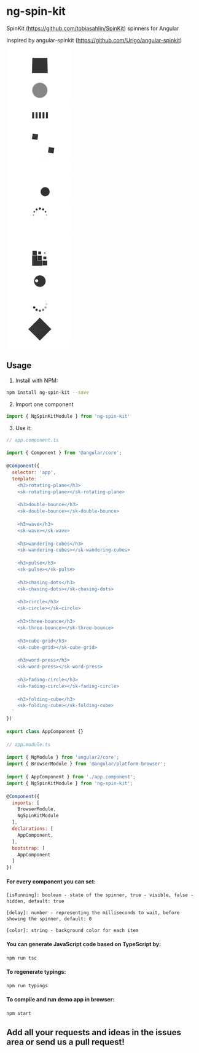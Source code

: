 ng-spin-kit
===============

SpinKit (https://github.com/tobiasahlin/SpinKit) spinners for Angular

Inspired by angular-spinkit (https://github.com/Urigo/angular-spinkit)

![ng-spin-kit](ng-spin-kit.gif?raw=true "ng-spin-kit")

## Usage
1. Install with NPM:
  ```bash
  npm install ng-spin-kit --save
  ```

2. Import one component
  ```javascript
  import { NgSpinKitModule } from 'ng-spin-kit'
  ```

3. Use it:
  ```javascript
  // app.component.ts
  
  import { Component } from '@angular/core';

  @Component({
    selector: 'app',
    template: `
      <h3>rotating-plane</h3>
      <sk-rotating-plane></sk-rotating-plane>

      <h3>double-bounce</h3>
      <sk-double-bounce></sk-double-bounce>

      <h3>wave</h3>
      <sk-wave></sk-wave>

      <h3>wandering-cubes</h3>
      <sk-wandering-cubes></sk-wandering-cubes>

      <h3>pulse</h3>
      <sk-pulse></sk-pulse>

      <h3>chasing-dots</h3>
      <sk-chasing-dots></sk-chasing-dots>

      <h3>circle</h3>
      <sk-circle></sk-circle>

      <h3>three-bounce</h3>
      <sk-three-bounce></sk-three-bounce>

      <h3>cube-grid</h3>
      <sk-cube-grid></sk-cube-grid>

      <h3>word-press</h3>
      <sk-word-press></sk-word-press>

      <h3>fading-circle</h3>
      <sk-fading-circle></sk-fading-circle>

      <h3>folding-cube</h3>
      <sk-folding-cube></sk-folding-cube>
    `
  })

  export class AppComponent {}
  
  // app.module.ts
  
  import { NgModule } from 'angular2/core';
  import { BrowserModule } from '@angular/platform-browser';
  
  import { AppComponent } from './app.component';
  import { NgSpinKitModule } from 'ng-spin-kit';
  
  @Component({
    imports: [
      BrowserModule,
      NgSpinKitModule
    ],
    declarations: [
      AppComponent,
    ],
    bootstrap: [
      AppComponent
    ]
  })
  ```

#### For every component you can set:
  ```
  [isRunning]: boolean - state of the spinner, true - visible, false - hidden, default: true
  ```
  
  ```
  [delay]: number - representing the milliseconds to wait, before showing the spinner, default: 0
  ```
  
  ```
  [color]: string - background color for each item
  ```
  
#### You can generate JavaScript code based on TypeScript by:
  ```bash
  npm run tsc
  ```
  
#### To regenerate typings:
  ```bash
  npm run typings
  ```
  
#### To compile and run demo app in browser:
  ```bash
  npm start
  ```
  
## Add all your requests and ideas in the issues area or send us a pull request!
